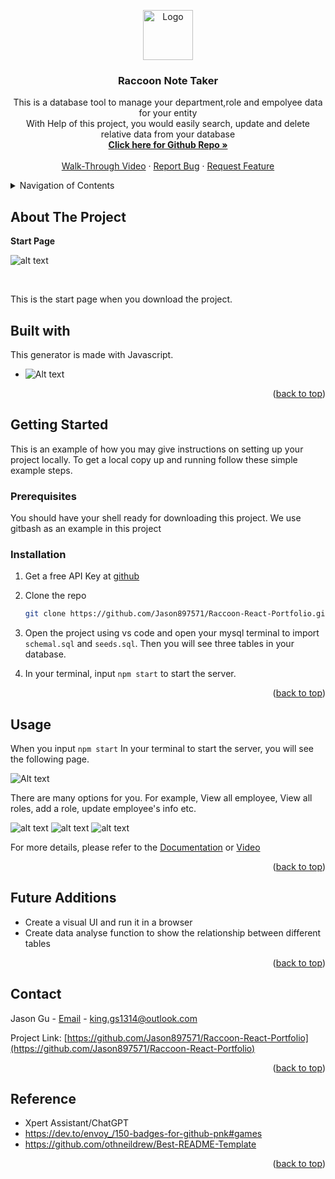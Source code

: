 <a id="readme-top"></a>


<div align="center">
  <a href="https://github.com/Jason897571/Raccoon-React-Portfolio">
    <img src="./image/logo.png" alt="Logo" width="80" height="80">
  </a>

  <h3 align="center">Raccoon Note Taker</h3>

  <p align="center">
    This is a database tool to manage your department,role and empolyee data for your entity <br />With Help of this project, you would easily search, update and delete relative data from your database
    <br />
    <a href="https://github.com/Jason897571/Raccoon-React-Portfolio"><strong>Click here for Github Repo  »</strong></a>
    <br />
    <br />
    <a href="https://drive.google.com/file/d/1M-gGJv8WTPyUfoR1LIr6bXMF6Er_WBt6/view?usp=sharing">Walk-Through Video</a>
    ·
    <a href="https://github.com/Jason897571/Raccoon-React-Portfolio/issues">Report Bug</a>
    ·
    <a href="https://github.com/Jason897571/Raccoon-React-Portfolio/issues">Request Feature</a>
  </p>
</div>

<!-- TABLE OF CONTENTS -->
<details>
  <summary>Navigation of Contents</summary>
  <ol>
    <li>
      <a href="#about-the-project">About The Project</a>
      <ul>
        <li><a href="#built-with">Built With</a></li>
      </ul>
    </li>
    <li>
      <a href="#getting-started">Getting Started</a>
      <ul>
        <li><a href="#prerequisites">Prerequisites</a></li>
        <li><a href="#installation">Installation</a></li>
      </ul>
    </li>
    <li><a href="#usage">Usage</a></li>
    <li><a href="#contact">Contact</a></li>
    <li><a href="#future_additions">Future Additions</a></li>
    <li><a href="#reference">Reference</a></li>
  </ol>
</details>

<a id="#about-the-project"></a>
## About The Project

<p><strong>Start Page</strong></p>


![alt text](./image/start.png)

<br />

This is the start page when you download the project.




<a id="#built-with"></a>
## Built with
This generator is made with Javascript.

* ![Alt text](./image/javascript.png)

<p align="right">(<a href="#readme-top">back to top</a>)</p>

<a id="getting_started"></a>
## Getting Started

This is an example of how you may give instructions on setting up your project locally.
To get a local copy up and running follow these simple example steps.

<a id="prerequisities"></a>
### Prerequisites

You should have your shell ready for downloading this project. We use gitbash as an example in this project

<a id="installation"></a>
### Installation
1. Get a free API Key at [github](https://github.com/Jason897571/Raccoon-React-Portfolio#built-with)
2. Clone the repo
   ```sh
   git clone https://github.com/Jason897571/Raccoon-React-Portfolio.git
   ```
3. Open the project using vs code and open your mysql terminal to import `schemal.sql` and `seeds.sql`. Then you will see three tables in your database.

4. In your terminal, input `npm start` to start the server.





<p align="right">(<a href="#readme-top">back to top</a>)</p>


<a id="usage"></a>
## Usage

When you input `npm start` In your terminal to start the server, you will see the following page.


![Alt text](./image/terminal.png)


There are many options for you. For example, View all employee, View all roles, add a role, update employee's info etc.

![alt text](./image/view_all_departments.png)
![alt text](./image/view_all_roles.png)
![alt text](./image/view_all_employees.png)


For more details, please refer to the [Documentation](https://github.com/Jason897571/Raccoon-React-Portfolio) or [Video](https://drive.google.com/file/d/1M-gGJv8WTPyUfoR1LIr6bXMF6Er_WBt6/view?usp=sharing)

<p align="right">(<a href="#readme-top">back to top</a>)</p>


<a id="future_additions"></a>
## Future Additions
* Create a visual UI and run it in a browser
* Create data analyse function to show the relationship between different tables


<p align="right">(<a href="#readme-top">back to top</a>)</p>



<a id="contact"></a>
## Contact

Jason Gu - [Email](king.gs1314@outlook.com) - king.gs1314@outlook.com

Project Link: [https://github.com/Jason897571/Raccoon-React-Portfolio](https://github.com/Jason897571/Raccoon-React-Portfolio)

<p align="right">(<a href="#readme-top">back to top</a>)</p>

<a id="reference"></a>
## Reference
* Xpert Assistant/ChatGPT
* https://dev.to/envoy_/150-badges-for-github-pnk#games
* https://github.com/othneildrew/Best-README-Template


<p align="right">(<a href="#readme-top">back to top</a>)</p>

<!-- MARKDOWN LINKS & IMAGES -->
<!-- https://www.markdownguide.org/basic-syntax/#reference-style-links -->
[Javascript-url]:https://img.shields.io/badge/JavaScript-F7DF1E?style=for-the-badge&logo=javascript&logoColor=black
